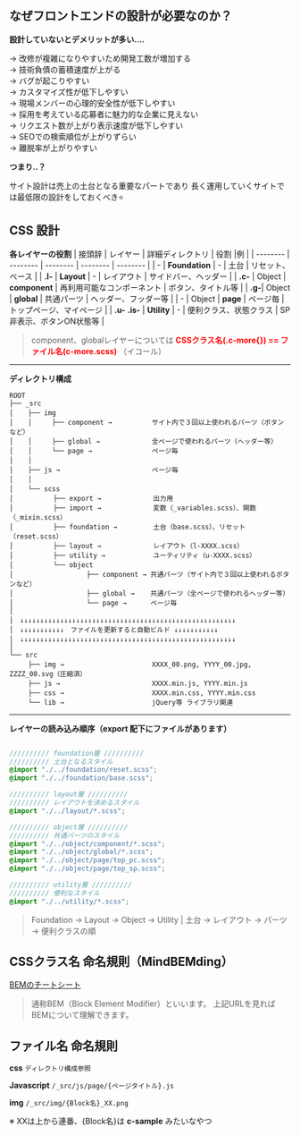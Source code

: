## なぜフロントエンドの設計が必要なのか？

**設計していないとデメリットが多い....**

→ 改修が複雑になりやすいため開発工数が増加する<br>
→ 技術負債の蓄積速度が上がる<br>
→ バグが起こりやすい<br>
→ カスタマイズ性が低下しやすい<br>
→ 現場メンバーの心理的安全性が低下しやすい<br>
→ 採用を考えている応募者に魅力的な企業に見えない<br>
→ リクエスト数が上がり表示速度が低下しやすい<br>
→ SEOでの検索順位が上がりずらい<br>
→ 離脱率が上がりやすい

**つまり..？**

サイト設計は売上の土台となる重要なパートであり
長く運用していくサイトでは最低限の設計をしておくべき:star:

## CSS 設計

**各レイヤーの役割**
| 接頭辞 | レイヤー | 詳細ディレクトリ | 役割 |例 |
| -------- | -------- | -------- | -------- | -------- |
| - | **Foundation**    | -     | 土台     | リセット、ベース     |
| **.l-** | **Layout**     | -     | レイアウト     | サイドバー、ヘッダー    |
| **.c-** | Object     | **component**     | 再利用可能なコンポーネント     | ボタン、タイトル等   |
| **.g-**| Object     | **global**      | 共通パーツ     | ヘッダー、フッダー等   |
| - | Object    | **page**     | ページ毎    | トップページ、マイページ     |
| **.u-** **.is-** | **Utility**     | -     | 便利クラス、状態クラス     | SP非表示、ボタンON状態等     |

> component、globalレイヤーについては <font color="Red">**CSSクラス名(.c-more{}) == ファイル名(c-more.scss)**</font> （イコール）
> 
---
**ディレクトリ構成**

```
ROOT
├── _src
│  　├── img
│  　│　　　├── component →          サイト内で３回以上使われるパーツ（ボタンなど）
│  　│　　　├── global →             全ページで使われるパーツ（ヘッダー等）
│  　│　　　└── page →               ページ毎
│  　│
│  　├── js →                       ページ毎
│  　│
│  　└── scss 
│  　  　 　├── export →             出力用
│  　  　 　├── import →             変数（_variables.scss）、関数（_mixin.scss）
│  　  　 　├── foundation →         土台（base.scss）、リセット（reset.scss）
│  　  　 　├── layout →             レイアウト（l-XXXX.scss）
│  　  　 　├── utility →            ユーティリティ（u-XXXX.scss）
│  　  　 　└── object 
│  　  　 　  　   　├── component → 共通パーツ（サイト内で３回以上使われるボタンなど）
│  　  　 　  　   　├── global →    共通パーツ（全ページで使われるヘッダー等）
│  　  　 　  　   　└── page →      ページ毎
│
│　↓↓↓↓↓↓↓↓↓↓↓↓↓↓↓↓↓↓↓↓↓↓↓↓↓↓↓↓↓↓↓↓↓↓↓↓↓↓↓↓↓↓↓↓↓↓↓↓↓↓↓↓↓↓
│　↓↓↓↓↓↓↓↓↓↓↓　ファイルを更新すると自動ビルド ↓↓↓↓↓↓↓↓↓↓↓
│　↓↓↓↓↓↓↓↓↓↓↓↓↓↓↓↓↓↓↓↓↓↓↓↓↓↓↓↓↓↓↓↓↓↓↓↓↓↓↓↓↓↓↓↓↓↓↓↓↓↓↓↓↓↓
│
└── src
   　├── img →                      XXXX_00.png, YYYY_00.jpg, ZZZZ_00.svg（圧縮済）
   　├── js →                       XXXX.min.js, YYYY.min.js
   　├── css →                      XXXX.min.css, YYYY.min.css
   　└── lib →                      jQuery等 ライブラリ関連
```
---
**レイヤーの読み込み順序（export 配下にファイルがあります）**

```:\_src\scss\export\top.scss

////////// foundation層 //////////
////////// 土台となるスタイル
@import "./../foundation/reset.scss";
@import "./../foundation/base.scss";

////////// layout層 //////////
////////// レイアウトを決めるスタイル
@import "./../layout/*.scss";

////////// object層 //////////
////////// 共通パーツのスタイル
@import "./../object/component/*.scss";
@import "./../object/global/*.scss";
@import "./../object/page/top_pc.scss";
@import "./../object/page/top_sp.scss";

////////// utility層 //////////
////////// 便利なスタイル
@import "./../utility/*.scss";
```
> Foundation → Layout → Object → Utility |
> 土台 → レイアウト → パーツ → 便利クラスの順

## CSSクラス名 命名規則（MindBEMding）
[BEMのチートシート](https://9elements.com/bem-cheat-sheet/)

> 通称BEM（Block Element Modifier）といいます。
> 上記URLを見ればBEMについて理解できます。

## ファイル名 命名規則

**css**
`ディレクトリ構成参照`

**Javascript**
`/_src/js/page/{ページタイトル}.js`

**img**
`/_src/img/{Block名}_XX.png`

※ XXは上から連番、{Block名}は **c-sample** みたいなやつ

